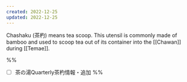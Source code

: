 ```yaml
---
created: 2022-12-25
updated: 2022-12-25
---
```

Chashaku (茶杓) means tea scoop. This utensil is commonly made of bamboo and used to scoop tea out of its container into the [[Chawan]] during [[Temae]].

%%
- [ ] 茶の湯Quarterly茶杓情報・追加
%%
